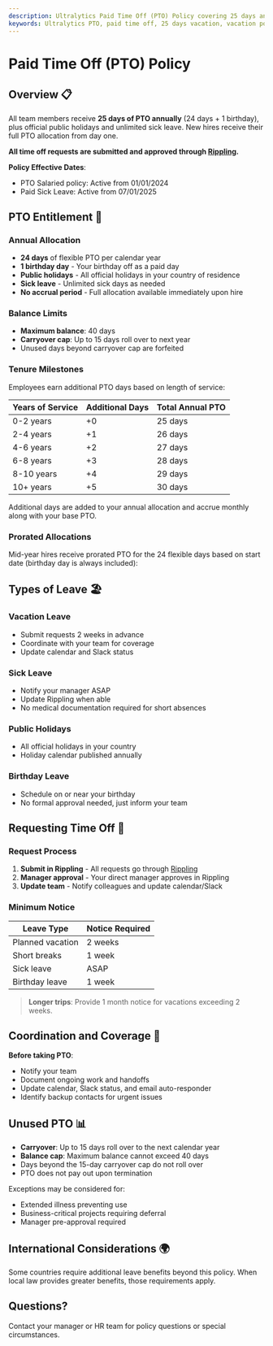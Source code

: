 ```yaml
---
description: Ultralytics Paid Time Off (PTO) Policy covering 25 days annual leave, sick leave, public holidays, and leave request procedures for all employees.
keywords: Ultralytics PTO, paid time off, 25 days vacation, vacation policy, sick leave, Rippling, time off requests
---
```


# Paid Time Off (PTO) Policy

## Overview 📋

All team members receive **25 days of PTO annually** (24 days + 1 birthday), plus official public holidays and unlimited sick leave. New hires receive their full PTO allocation from day one.

**All time off requests are submitted and approved through [Rippling](https://www.rippling.com/).**

**Policy Effective Dates**:
- PTO Salaried policy: Active from 01/01/2024
- Paid Sick Leave: Active from 07/01/2025

## PTO Entitlement 📅

### Annual Allocation

- **24 days** of flexible PTO per calendar year
- **1 birthday day** - Your birthday off as a paid day
- **Public holidays** - All official holidays in your country of residence
- **Sick leave** - Unlimited sick days as needed
- **No accrual period** - Full allocation available immediately upon hire

### Balance Limits

- **Maximum balance**: 40 days
- **Carryover cap**: Up to 15 days roll over to next year
- Unused days beyond carryover cap are forfeited

### Tenure Milestones

Employees earn additional PTO days based on length of service:

| Years of Service | Additional Days | Total Annual PTO |
| ---------------- | --------------- | ---------------- |
| 0-2 years        | +0              | 25 days          |
| 2-4 years        | +1              | 26 days          |
| 4-6 years        | +2              | 27 days          |
| 6-8 years        | +3              | 28 days          |
| 8-10 years       | +4              | 29 days          |
| 10+ years        | +5              | 30 days          |

Additional days are added to your annual allocation and accrue monthly along with your base PTO.

### Prorated Allocations

Mid-year hires receive prorated PTO for the 24 flexible days based on start date (birthday day is always included):

## Types of Leave 🏖️

### Vacation Leave

- Submit requests 2 weeks in advance
- Coordinate with your team for coverage
- Update calendar and Slack status

### Sick Leave

- Notify your manager ASAP
- Update Rippling when able
- No medical documentation required for short absences

### Public Holidays

- All official holidays in your country
- Holiday calendar published annually

### Birthday Leave

- Schedule on or near your birthday
- No formal approval needed, just inform your team

## Requesting Time Off 📝

### Request Process

1. **Submit in Rippling** - All requests go through [Rippling](https://www.rippling.com/)
2. **Manager approval** - Your direct manager approves in Rippling
3. **Update team** - Notify colleagues and update calendar/Slack

### Minimum Notice

| Leave Type       | Notice Required |
| ---------------- | --------------- |
| Planned vacation | 2 weeks         |
| Short breaks     | 1 week          |
| Sick leave       | ASAP            |
| Birthday leave   | 1 week          |

> **Longer trips**: Provide 1 month notice for vacations exceeding 2 weeks.

## Coordination and Coverage 🤝

**Before taking PTO**:

- Notify your team
- Document ongoing work and handoffs
- Update calendar, Slack status, and email auto-responder
- Identify backup contacts for urgent issues

## Unused PTO 📊

- **Carryover**: Up to 15 days roll over to the next calendar year
- **Balance cap**: Maximum balance cannot exceed 40 days
- Days beyond the 15-day carryover cap do not roll over
- PTO does not pay out upon termination

Exceptions may be considered for:
- Extended illness preventing use
- Business-critical projects requiring deferral
- Manager pre-approval required

## International Considerations 🌍

Some countries require additional leave benefits beyond this policy. When local law provides greater benefits, those requirements apply.

## Questions?

Contact your manager or HR team for policy questions or special circumstances.
